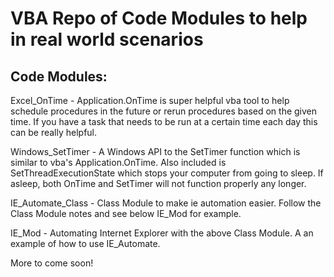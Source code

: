 # VBA Repo of Code Modules to help in real world scenarios

## Code Modules:
Excel_OnTime - Application.OnTime is super helpful vba tool to help schedule procedures in the future or rerun procedures based on the given time. 
If you have a task that needs to be run at a certain time each day this can be really helpful. 

Windows_SetTimer - A Windows API to the SetTimer function which is similar to vba's Application.OnTime. Also included is SetThreadExecutionState which 
stops your computer from going to sleep. If asleep, both OnTime and SetTimer will not function properly any longer. 

IE_Automate_Class - Class Module to make ie automation easier. Follow the Class Module notes and see below IE_Mod for example.

IE_Mod - Automating Internet Explorer with the above Class Module. A an example of how to use IE_Automate.


More to come soon!
